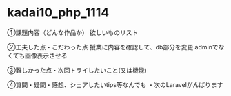 # kadai10_php_1114


①課題内容（どんな作品か）
欲しいものリスト


②工夫した点・こだわった点
授業に内容を確認して、db部分を変更
adminでなくても画像表示させる


③難しかった点・次回トライしたいこと(又は機能)


④質問・疑問・感想、シェアしたいtips等なんでも
・次のLaravelがんばります
